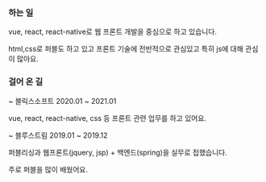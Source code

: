 ### 하는 일
vue, react, react-native로 웹 프론트 개발을 중심으로 하고 있습니다.

html,css로 퍼블도 하고 있고 프론트 기술에 전반적으로 관심있고 특히 js에 대해 관심이 많아요. 

### 걸어 온 길
~ 블릭스소프트 2020.01 ~ 2021.01

vue, react, react-native, css 등 프론트 관련 업무를 하고 있어요.


~ 블루스트림 2019.01 ~ 2019.12

퍼블리싱과 웹프론트(jquery, jsp) + 백엔드(spring)을 실무로 접했습니다.

주로 퍼블을 많이 배웠어요.

